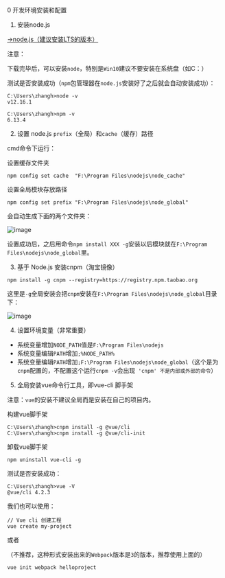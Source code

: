 0 开发环境安装和配置

1. 安装node.js

[->node.js（建议安装LTS的版本）](https://nodejs.org/zh-cn/)

注意：

下载完毕后，可以安装`node`，特别是`Win10`建议不要安装在系统盘（如C：）

测试是否安装成功（`npm`包管理器在`node.js`安装好了之后就会自动安装成功）：

```
C:\Users\zhangh>node -v
v12.16.1
```

```
C:\Users\zhangh>npm -v
6.13.4
```

2. 设置 node.js `prefix`（全局）和`cache`（缓存）路径

cmd命令下运行：

设置缓存文件夹

```
npm config set cache  "F:\Program Files\nodejs\node_cache"
```

设置全局模块存放路径

```
npm config set prefix "F:\Program Files\nodejs\node_global"
```

会自动生成下面的两个文件夹：

![image](http://m.qpic.cn/psc?/V12UXEll2JjLTU/j5BRZUlgKbUG5yYXn162*Z*wcfodxEokbb3X.Qc2QBWiSBJi0ZTi4.KE7GqQxciIaHAqHZ9O*pDlXD19*1iFig!!/b&bo=wwADAQAAAAADB.M!&rf=viewer_4&t=5)

设置成功后，之后用命令`npm install XXX -g`安装以后模块就在`F:\Program Files\nodejs\node_global`里。

3. 基于 Node.js 安装cnpm（淘宝镜像）

```
npm install -g cnpm --registry=https://registry.npm.taobao.org
```

这里是`-g`全局安装会把`cnpm`安装在`F:\Program Files\nodejs\node_global`目录下：

![image](http://m.qpic.cn/psc?/V12UXEll2JjLTU/j5BRZUlgKbUG5yYXn162*TaWW9lE2ojUgbwS70vp4Qw3fIntG65DcJmvxndKYX2MQSlqsHNn76VcyVzXmahong!!/b&bo=oQGzAAAAAAARByM!&rf=viewer_4&t=5)

4. 设置环境变量（非常重要）

- 系统变量增加`NODE_PATH`值是`F:\Program Files\nodejs`
- 系统变量编辑`PATH`增加`;%NODE_PATH%`
- 系统变量编辑`PATH`增加`;F:\Program Files\nodejs\node_global`（这个是为`cnpm`配置的，不配置这个运行`cnpm -v`会出现` 'cnpm' 不是内部或外部的命令`）

5. 全局安装vue命令行工具，即vue-cli 脚手架

注意：`vue`的安装不建议全局而是安装在自己的项目内。

构建vue脚手架

```
C:\Users\zhangh>cnpm install -g @vue/cli
C:\Users\zhangh>cnpm install -g @vue/cli-init
```

卸载vue脚手架

```
npm uninstall vue-cli -g
```

测试是否安装成功：

```
C:\Users\zhangh>vue -V
@vue/cli 4.2.3
```

我们也可以使用：

```
// Vue cli 创建工程
vue create my-project
```

或者

（不推荐，这种形式安装出来的`Webpack`版本是`3`的版本，推荐使用上面的）

```
vue init webpack helloproject
```
